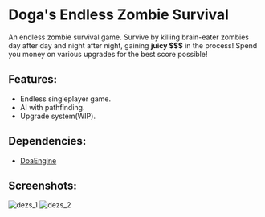 # Doga's Endless Zombie Survival

An endless zombie survival game. Survive by killing brain-eater zombies day after day and night after night, gaining **juicy $$$** in the process! Spend you money on various
upgrades for the best score possible! 

## Features:
  * Endless singleplayer game.
  * AI with pathfinding.
  * Upgrade system(WIP).
  
## Dependencies: 
  * [DoaEngine](https://github.com/aeris170/DoaEngine)

## Screenshots:
![dezs_1](https://user-images.githubusercontent.com/25724155/55691317-9c674400-59a5-11e9-97b1-59304b7d7e09.png)
![dezs_2](https://user-images.githubusercontent.com/25724155/55691321-a2f5bb80-59a5-11e9-8cc3-9a46e21086b4.png)